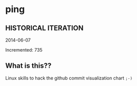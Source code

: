 # ping

## HISTORICAL ITERATION
2014-06-07

Incremented: 735

## What is this?? 
Linux skills to hack the github commit visualization chart `;-)`
